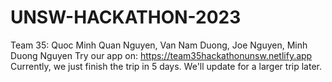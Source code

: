 # UNSW-HACKATHON-2023
Team 35: Quoc Minh Quan Nguyen, Van Nam Duong, Joe Nguyen, Minh Duong Nguyen
Try our app on: https://team35hackathonunsw.netlify.app
Currently, we just finish the trip in 5 days. We'll update for a larger trip later.
